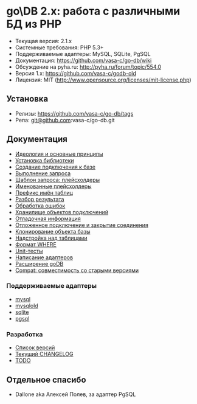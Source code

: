 # go\DB 2.x: работа с различными БД из PHP

 * Текущая версия: 2.1.x
 * Системные требования: PHP 5.3+
 * Поддерживаемые адаптеры: MySQL, SQLite, PgSQL
 * Документация: https://github.com/vasa-c/go-db/wiki
 * Обсуждение на pyha.ru: http://pyha.ru/forum/topic/554.0
 * Версия 1.x: https://github.com/vasa-c/godb-old
 * Лицензия: MIT (http://www.opensource.org/licenses/mit-license.php)

## Установка

 * Релизы: https://github.com/vasa-c/go-db/tags
 * Репа: git@github.com:vasa-c/go-db.git

## Документация

 * [Идеология и основные принципы](https://github.com/vasa-c/go-db/wiki/intro)
 * [Установка библиотеки](https://github.com/vasa-c/go-db/wiki/install)
 * [Создание подключения к базе](https://github.com/vasa-c/go-db/wiki/create)
 * [Выполнение запроса](https://github.com/vasa-c/go-db/wiki/query)
 * [Шаблон запроса: плейсхолдеры](https://github.com/vasa-c/go-db/wiki/placeholders)
 * [Именованные плейсхолдеры](https://github.com/vasa-c/go-db/wiki/named)
 * [Префикс имён таблиц](https://github.com/vasa-c/go-db/wiki/prefix)
 * [Разбор результата](https://github.com/vasa-c/go-db/wiki/fetch)
 * [Обработка ошибок](https://github.com/vasa-c/go-db/wiki/Exceptions)
 * [Хранилище объектов подключений](https://github.com/vasa-c/go-db/wiki/Storage)
 * [Отладочная информация](https://github.com/vasa-c/go-db/wiki/debug)
 * [Отложенное подключение и закрытие соединения](https://github.com/vasa-c/go-db/wiki/connect)
 * [Клонирование объекта базы](https://github.com/vasa-c/go-db/wiki/clone)
 * [Надстройка над таблицами](https://github.com/vasa-c/go-db/wiki/Table)
 * [Формат WHERE](https://github.com/vasa-c/go-db/wiki/where)
 * [Unit-тесты](https://github.com/vasa-c/go-db/wiki/tests)
 * [Написание адаптеров](https://github.com/vasa-c/go-db/wiki/Adapters)
 * [Расширение goDB](https://github.com/vasa-c/go-db/wiki/Extend)
 * [Compat: совместимость со старыми версиями](https://github.com/vasa-c/go-db/wiki/Compat)

### Поддерживаемые адаптеры

 * [mysql](https://github.com/vasa-c/go-db/wiki/Adapters_mysql)
 * [mysqlold](https://github.com/vasa-c/go-db/wiki/Adapters_mysqlold)
 * [sqlite](https://github.com/vasa-c/go-db/wiki/Adapters_sqlite)
 * [pgsql](https://github.com/vasa-c/go-db/wiki/Adapters_pgsql)

### Разработка

 * [Список версий](https://github.com/vasa-c/go-db/wiki/versions)
 * [Текущий CHANGELOG](https://github.com/vasa-c/go-db/wiki/changelog_current)
 * [TODO](https://github.com/vasa-c/go-db/wiki/todo)

## Отдельное спасибо

 * Dallone aka Алексей Полев, за адаптер PgSQL
